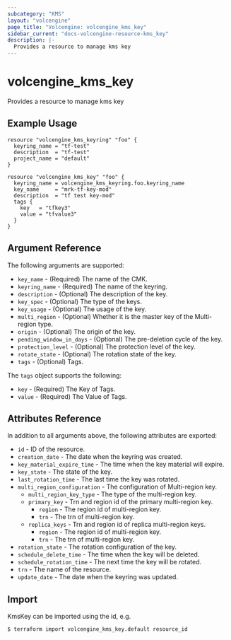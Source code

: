 ```yaml
---
subcategory: "KMS"
layout: "volcengine"
page_title: "Volcengine: volcengine_kms_key"
sidebar_current: "docs-volcengine-resource-kms_key"
description: |-
  Provides a resource to manage kms key
---
```

# volcengine_kms_key
Provides a resource to manage kms key
## Example Usage
```hcl
resource "volcengine_kms_keyring" "foo" {
  keyring_name = "tf-test"
  description  = "tf-test"
  project_name = "default"
}

resource "volcengine_kms_key" "foo" {
  keyring_name = volcengine_kms_keyring.foo.keyring_name
  key_name     = "mrk-tf-key-mod"
  description  = "tf test key-mod"
  tags {
    key   = "tfkey3"
    value = "tfvalue3"
  }
}
```
## Argument Reference
The following arguments are supported:
* `key_name` - (Required) The name of the CMK.
* `keyring_name` - (Required) The name of the keyring.
* `description` - (Optional) The description of the key.
* `key_spec` - (Optional) The type of the keys.
* `key_usage` - (Optional) The usage of the key.
* `multi_region` - (Optional) Whether it is the master key of the Multi-region type.
* `origin` - (Optional) The origin of the key.
* `pending_window_in_days` - (Optional) The pre-deletion cycle of the key.
* `protection_level` - (Optional) The protection level of the key.
* `rotate_state` - (Optional) The rotation state of the key.
* `tags` - (Optional) Tags.

The `tags` object supports the following:

* `key` - (Required) The Key of Tags.
* `value` - (Required) The Value of Tags.

## Attributes Reference
In addition to all arguments above, the following attributes are exported:
* `id` - ID of the resource.
* `creation_date` - The date when the keyring was created.
* `key_material_expire_time` - The time when the key material will expire.
* `key_state` - The state of the key.
* `last_rotation_time` - The last time the key was rotated.
* `multi_region_configuration` - The configuration of Multi-region key.
    * `multi_region_key_type` - The type of the multi-region key.
    * `primary_key` - Trn and region id of the primary multi-region key.
        * `region` - The region id of multi-region key.
        * `trn` - The trn of multi-region key.
    * `replica_keys` - Trn and region id of replica multi-region keys.
        * `region` - The region id of multi-region key.
        * `trn` - The trn of multi-region key.
* `rotation_state` - The rotation configuration of the key.
* `schedule_delete_time` - The time when the key will be deleted.
* `schedule_rotation_time` - The next time the key will be rotated.
* `trn` - The name of the resource.
* `update_date` - The date when the keyring was updated.


## Import
KmsKey can be imported using the id, e.g.
```
$ terraform import volcengine_kms_key.default resource_id
```

